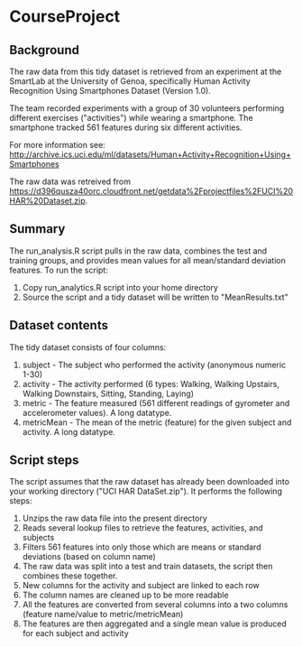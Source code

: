 CourseProject
=============

## Background
The raw data from this tidy dataset is retrieved from an experiment at the SmartLab at the University of Genoa, specifically Human Activity Recognition Using Smartphones Dataset (Version 1.0).

The team recorded experiments with a group of 30 volunteers performing different exercises ("activities") while wearing a smartphone. The smartphone tracked 561 features during six different activities.

For more information see: http://archive.ics.uci.edu/ml/datasets/Human+Activity+Recognition+Using+Smartphones 

The raw data was retreived from https://d396qusza40orc.cloudfront.net/getdata%2Fprojectfiles%2FUCI%20HAR%20Dataset.zip.

## Summary
The run_analysis.R script pulls in the raw data, combines the test and training groups, and provides mean values for all mean/standard deviation features. To run the script:
  1. Copy run_analytics.R script into your home directory
  2. Source the script and a tidy dataset will be written to "MeanResults.txt"

## Dataset contents
The tidy dataset consists of four columns:
  1. subject - The subject who performed the activity (anonymous numeric 1-30)
  2. activity - The activity performed (6 types: Walking, Walking Upstairs, Walking Downstairs, Sitting, Standing, Laying)
  3. metric - The feature measured (561 different readings of gyrometer and accelerometer values). A long datatype.
  4. metricMean - The mean of the metric (feature) for the given subject and activity. A long datatype.

## Script steps
The script assumes that the raw dataset has already been downloaded into your working directory ("UCI HAR DataSet.zip"). It performs the following steps:
  1. Unzips the raw data file into the present directory
  2. Reads several lookup files to retrieve the features, activities, and subjects
  3. Filters 561 features into only those which are means or standard deviations (based on column name)
  4. The raw data was split into a test and train datasets, the script then combines these together.
  5. New columns for the activity and subject are linked to each row
  6. The column names are cleaned up to be more readable
  7. All the features are converted from several columns into a two columns (feature name/value to metric/metricMean)
  8. The features are then aggregated and a single mean value is produced for each subject and activity
